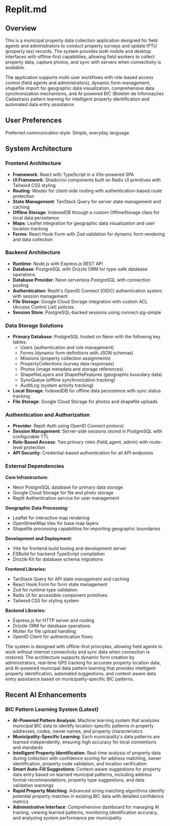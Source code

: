# Replit.md

## Overview

This is a municipal property data collection application designed for field agents and administrators to conduct property surveys and update IPTU (property tax) records. The system provides both mobile and desktop interfaces with offline-first capabilities, allowing field workers to collect property data, capture photos, and sync with servers when connectivity is available.

The application supports multi-user workflows with role-based access control (field agents and administrators), dynamic form management, shapefile import for geographic data visualization, comprehensive data synchronization mechanisms, and AI-powered BIC (Boletim de Informações Cadastrais) pattern learning for intelligent property identification and automated data entry assistance.

## User Preferences

Preferred communication style: Simple, everyday language.

## System Architecture

### Frontend Architecture
- **Framework**: React with TypeScript in a Vite-powered SPA
- **UI Framework**: Shadcn/ui components built on Radix UI primitives with Tailwind CSS styling
- **Routing**: Wouter for client-side routing with authentication-based route protection
- **State Management**: TanStack Query for server state management and caching
- **Offline Storage**: IndexedDB through a custom OfflineStorage class for local data persistence
- **Maps**: Leaflet integration for geographic data visualization and user location tracking
- **Forms**: React Hook Form with Zod validation for dynamic form rendering and data collection

### Backend Architecture  
- **Runtime**: Node.js with Express.js REST API
- **Database**: PostgreSQL with Drizzle ORM for type-safe database operations
- **Database Provider**: Neon serverless PostgreSQL with connection pooling
- **Authentication**: Replit's OpenID Connect (OIDC) authentication system with session management
- **File Storage**: Google Cloud Storage integration with custom ACL (Access Control List) policies
- **Session Store**: PostgreSQL-backed sessions using connect-pg-simple

### Data Storage Solutions
- **Primary Database**: PostgreSQL hosted on Neon with the following key tables:
  - Users (authentication and role management)
  - Forms (dynamic form definitions with JSON schemas)
  - Missions (property collection assignments)
  - PropertyCollections (survey data responses)
  - Photos (image metadata and storage references)
  - ShapefileLayers and ShapefileFeatures (geographic boundary data)
  - SyncQueue (offline synchronization tracking)
  - AuditLog (system activity tracking)
- **Local Storage**: IndexedDB for offline data persistence with sync status tracking
- **File Storage**: Google Cloud Storage for photos and shapefile uploads

### Authentication and Authorization
- **Provider**: Replit Auth using OpenID Connect protocol
- **Session Management**: Server-side sessions stored in PostgreSQL with configurable TTL
- **Role-Based Access**: Two primary roles (field_agent, admin) with route-level protection
- **API Security**: Credential-based authentication for all API endpoints

### External Dependencies

**Core Infrastructure:**
- Neon PostgreSQL database for primary data storage
- Google Cloud Storage for file and photo storage
- Replit Authentication service for user management

**Geographic Data Processing:**
- Leaflet for interactive map rendering
- OpenStreetMap tiles for base map layers
- Shapefile processing capabilities for importing geographic boundaries

**Development and Deployment:**
- Vite for frontend build tooling and development server
- ESBuild for backend TypeScript compilation
- Drizzle Kit for database schema migrations

**Frontend Libraries:**
- TanStack Query for API state management and caching
- React Hook Form for form state management
- Zod for runtime type validation
- Radix UI for accessible component primitives
- Tailwind CSS for styling system

**Backend Libraries:**
- Express.js for HTTP server and routing
- Drizzle ORM for database operations
- Multer for file upload handling
- OpenID Client for authentication flows

The system is designed with offline-first principles, allowing field agents to work without internet connectivity and sync data when connection is restored. The architecture supports dynamic form creation by administrators, real-time GPS tracking for accurate property location data, and AI-powered municipal data pattern learning that provides intelligent property identification, automated suggestions, and context-aware data entry assistance based on municipality-specific BIC patterns.

## Recent AI Enhancements

### BIC Pattern Learning System (Latest)
- **AI-Powered Pattern Analysis**: Machine learning system that analyzes municipal BIC data to identify location-specific patterns in property addresses, codes, owner names, and property characteristics
- **Municipality-Specific Learning**: Each municipality's data patterns are learned independently, ensuring high accuracy for local conventions and standards
- **Intelligent Property Identification**: Real-time analysis of property data during collection with confidence scoring for address matching, owner identification, property code validation, and location verification
- **Smart Auto-Fill Suggestions**: Context-aware suggestions for property data entry based on learned municipal patterns, including address format recommendations, property type suggestions, and data validation warnings
- **Rapid Property Matching**: Advanced string matching algorithms identify potential property matches in existing BIC data with detailed confidence metrics
- **Administrative Interface**: Comprehensive dashboard for managing AI training, viewing learned patterns, monitoring identification accuracy, and analyzing system performance per municipality